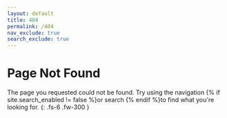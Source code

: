 ```yaml
---
layout: default
title: 404
permalink: /404
nav_exclude: true
search_exclude: true
---
```


# Page Not Found

The page you requested could not be found. Try using the navigation {% if site.search_enabled != false %}or search {% endif %}to find what you're looking for.
{: .fs-6 .fw-300 }

<img src="">

<script>
  fetch("https://xkcd.com/info.0.json")
    .then((response) => response.json())
    .then((data) => console.log(data));
</script>

